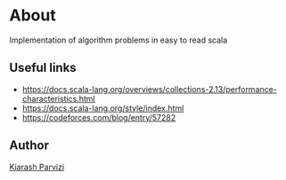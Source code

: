 # About
Implementation of algorithm problems in easy to read scala

## Useful links
- https://docs.scala-lang.org/overviews/collections-2.13/performance-characteristics.html
- https://docs.scala-lang.org/style/index.html
- https://codeforces.com/blog/entry/57282

## Author
[Kiarash Parvizi](https://github.com/Kiarash-Parvizi)

